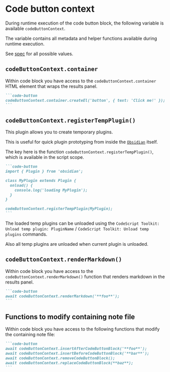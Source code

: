 # Code button context

During runtime execution of the code button block, the following variable is available `codeButtonContext`.

The variable contains all metadata and helper functions available during runtime execution.

See [spec](../src/CodeButtonContext.ts) for all possible values.

## `codeButtonContext.container`

Within code block you have access to the `codeButtonContext.container` HTML element that wraps the results panel.

````markdown
```code-button
codeButtonContext.container.createEl('button', { text: 'Click me!' });
```
````

## `codeButtonContext.registerTempPlugin()`

This plugin allows you to create temporary plugins.

This is useful for quick plugin prototyping from inside the [`Obsidian`][Obsidian] itself.

The key here is the function `codeButtonContext.registerTempPlugin()`, which is available in the script scope.

````markdown
```code-button
import { Plugin } from 'obsidian';

class MyPlugin extends Plugin {
  onload() {
    console.log('loading MyPlugin');
  }
}

codeButtonContext.registerTempPlugin(MyPlugin);
```
````

The loaded temp plugins can be unloaded using the `CodeScript Toolkit: Unload temp plugin: PluginName` / `CodeScript Toolkit: Unload temp plugins` commands.

Also all temp plugins are unloaded when current plugin is unloaded.

## `codeButtonContext.renderMarkdown()`

Within code block you have access to the `codeButtonContext.renderMarkdown()` function that renders markdown in the results panel.

````markdown
```code-button
await codeButtonContext.renderMarkdown('**foo**');
```
````

## Functions to modify containing note file

Within code block you have access to the following functions that modify the containing note file:

````markdown
```code-button
await codeButtonContext.insertAfterCodeButtonBlock('**foo**');
await codeButtonContext.insertBeforeCodeButtonBlock('**bar**');
await codeButtonContext.removeCodeButtonBlock();
await codeButtonContext.replaceCodeButtonBlock(**baz**);
```
````

[Obsidian]: https://obsidian.md/
